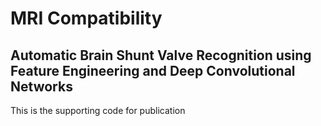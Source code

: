 # MRI Compatibility
## Automatic Brain Shunt Valve Recognition using Feature Engineering and Deep Convolutional Networks

This is the supporting code for publication 